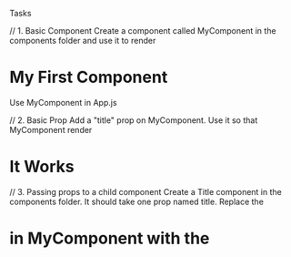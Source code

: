 Tasks

// 1. Basic Component
Create a component called MyComponent in the components folder and use it to render <h1>My First Component</h1>
Use MyComponent in App.js

// 2. Basic Prop
Add a "title" prop on MyComponent. Use it so that MyComponent render <h1>It Works</h1>

// 3. Passing props to a child component
Create a Title component in the components folder. It should take one prop named title.
Replace the <h1> in MyComponent with the <Title> component. It should still render "It Works" in the browser. Remember to pass the prop from MyComponent to Title.

// 4. Children prop
Create a Wrapper component in the components folder
Return <section></section> from this component
Use this in App.js
Make it possible to render children between the <Wrapper></Wrapper> component. Use (props.children) in the <Wrapper> component.

Ex. <Wrapper><Title title="Test" /></Wrapper> should render the content of <Title>

// 5. Styling
Add (className='flex') to the <section> in <Wrapper> to flex the items on <Wrapper>. Add necessary styling in the styles.scss

// 6. Lists
Create an array const food = ['Pizza', 'Hamburger', 'Coke'];
Render this list inside App.js. Use <ul><li></li></ul> and food.map()
Remember to add a key to <li>.
All of this should be inside the return ().

// 7. Lists Component
Create a Food component in the components folder.
Replace the list create above with this component. The browser should still render the list.
Remember to add "food"-prop to the <Food> component and send the food array as prop.

// 8. Event
Add a <button> to App.js
Listen to click-event on this button.
console.log("Clicked") when clicking the button.

// 9. Input
Add an input field to App.js
Listen to change-event on this field
console.log("change") when writing in this input.

// 10. Make the input field controlled (state)
Use useState to store the input value. And add the value={state} to the input field to make it (controlled).

// 11. Combine the button and input
When clicking the button above alert (or console.log) the content of the inputfield.

// 12. Refactor (move) button and input
Create an Alert component in the components folder
Use this in App.js
Move the <input>, <button> and state from above to this component

// 13. Callback (lift state) (sending a functions as a prop)

Add const [inputValue, setInputValue] = useState('') in App.js.
Add <p>{inputValue}</p> to App.js

Send setInputValue function as a prop to <Alert> from App.js.

By using this prop you should be able to update the value of inputValue in App.js, when we are writing in the <input> inside <Alert>. You can now remove the internal in <Alert>.

// Optional but very important
// 14. Multiple states (condition)

Only show the content of inputValue when the button inside <Alert> is clicked.

When clicking the button in <Alert> the value of inputValue should be what is written in the <input> inside the <Alert>.

To do this you must have state (isClicked) in App.js that is updated when the button is clicked (true / false). The function that we use to update this state must be sent to <Alert> so we can update / read its value.

Use conditional around the <p>{inputValue}</p> to only write out the message when the button is clicked. Remove the value if we click the button another time.
